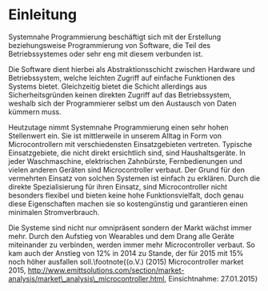 # Einleitung #

Systemnahe Programmierung beschäftigt sich mit der Erstellung beziehungsweise Programmierung von Software, die Teil des Betriebssystemes oder sehr eng mit diesem verbunden ist.

Die Software dient hierbei als Abstraktionsschicht zwischen Hardware und Betriebssystem, welche leichten Zugriff auf einfache Funktionen des Systems bietet. 
Gleichzeitig bietet die Schicht allerdings aus Sicherheitsgründen keinen direkten Zugriff auf das Betriebssystem, weshalb sich der Programmierer selbst um den Austausch von Daten kümmern muss. 

Heutzutage nimmt Systemnahe Programmierung einen sehr hohen Stellenwert ein. Sie ist mittlerweile in unserem Alltag in Form von Microcontrollern mit verschiedensten Einsatzgebieten vertreten. Typische Einsatzgebiete, die nicht direkt ersichtlich sind, sind Haushaltsgeräte. In jeder Waschmaschine, elektrischen Zahnbürste, Fernbedienungen und vielen anderen Geräten sind Microcontroller verbaut. Der Grund für den vermehrten Einsatz von solchen Systemen ist einfach zu erklären. Durch die direkte Spezialisierung für ihren Einsatz, sind Microcontroller nicht besonders flexibel und bieten keine hohe Funktionsvielfalt, doch genau diese Eigenschaften machen sie so kostengünstig und garantieren einen minimalen Stromverbrauch. 

Die Systeme sind nicht nur omnipräsent sondern der Markt wächst immer mehr. Durch den Aufstieg von Wearables und dem Drang alle Geräte miteinander zu verbinden, werden immer mehr Microcontroller verbaut. So kam auch der Anstieg von 12% in 2014 zu Stande, der für 2015 mit 15% noch höher ausfallen soll.\footnote{(o.V.) (2015) Microcontroller market 2015, http://www.emittsolutions.com/section/market-analysis/market\_analysis\_microcontroller.html, Einsichtnahme: 27.01.2015}


